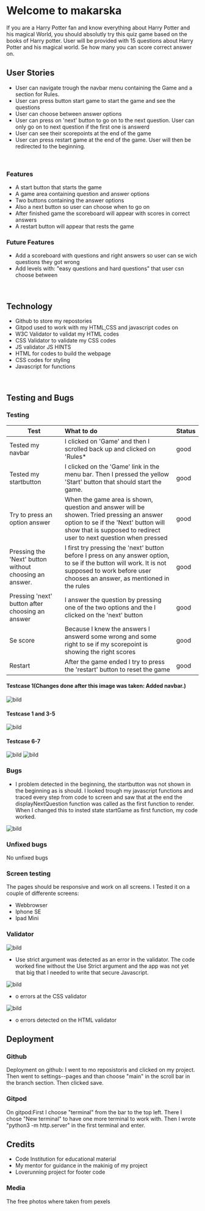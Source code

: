 # Welcome to makarska

<p>If you are a Harry Potter fan and know everything about Harry Potter and his magical World, you should absolutly try this quiz game based on the books of Harry potter. User will be provided with 15 questions about Harry Potter and his magical world. Se how many you can score correct answer on.</p>




## User Stories

* User can navigate trough the navbar menu containing the Game and a section for Rules.
* User can press button start game to start the game and see the questions
* User can choose between answer options
* User can press on 'next' button to go on to the next question. User can only go on to next question if the first one is answerd
* User can see their scorepoints at the end of the game
* User can press restart game at the end of the game. User will then be redirected to the beginning.
<br>

### Features
* A start button that starts the game
* A game area containing question and answer options
 * Two buttons containing the answer options
 * Also a next button so user can choose when to go on
* After finished game the scoreboard will appear with scores in correct answers 
 * A restart button will appear that rests the game



### Future Features

* Add a scoreboard with questions and right answers so user can se wich questions they got wrong
* Add levels with: "easy questions and hard questions" that user csn choose between
<br>


## Technology

* Github to store my repostories
* Gitpod used to work with my HTML,CSS and javascript codes on
* W3C Validator to validat my HTML codes
* CSS Validator to validate my CSS codes
* JS validator JS HINTS
* HTML for codes to build the webpage
* CSS codes for styling
* Javascript for functions
<br>

## Testing and Bugs

### Testing

|Test | What to do | Status |
|----|:---------|:-------|
|Tested my navbar | I clicked on 'Game' and then I scrolled back up and clicked on 'Rules*  | good |
|Tested my startbutton| I clicked on the 'Game' link in the menu bar. Then I pressed the yellow 'Start' button that should start the game.| good |
|Try to press an option answer| When the game area is shown, question and answer will be showen. Tried pressing an answer option to se if the 'Next' button will show that is supposed to redirect user to next question when pressed| good |
|Pressing the 'Next' button without choosing an answer.| I first try pressing the 'next' button before I press on any answer option, to se if the button will work. It is not supposed to work before user chooses an answer, as mentioned in the rules| good |
|Pressing 'next' button after choosing an answer | I answer the question by pressing one of the two options and the I clicked on the 'next' button| good |
|Se score| Because I knew the answers I answerd some wrong and some right to se if my scorepoint is showing the right scores| good |
|Restart| After the game ended I try to press the 'restart' button to reset the game | good |


#### Testcase 1(Changes done after this image was taken: Added navbar.)
![bild](assets/images/startjs.jpg)

#### Testcase 1 and 3-5
![bild](assets/images/navbarand.jpg)

#### Testcase 6-7
![bild](assets/images/correctjs.jpg)
![bild](assets/images/resetjs.jpg)

###  Bugs
 * I problem detected in the beginning, the startbutton was not shown in the beginning as is should. I looked trough my javascript functions and traced every step from code to screen and saw that at the end the displayNextQuestion function was called as the first function to render. When I changed this to insted state startGame as first function, my code worked.</p>

![bild](assets/images/bugstartjs.jpg)


### Unfixed bugs
No unfixed bugs

### Screen testing
The pages should be responsive and work on all screens. I Tested it on a couple of differente screens:
  
  * Webbrowser
  * Iphone SE
  * Ipad Mini

### Validator
![bild](assets/images/validatorjs.jpg)

* Use strict argument was detected as an error in the validator. The code worked fine without the Use Strict argument and the app was not yet that big that I needed to write that secure Javascript.

![bild](assets/images/valdiationcss.jpg)

* o errors at the CSS validator

![bild](assets/images/htmlvalidatorjs.jpg)

* o errors detected on the HTML validator

## Deployment

### Github
 Deployment on github: I went to mo reposistoris and clicked on my project. Then went to settings--pages and than choose "main" in the scroll bar in the branch section. Then clicked save.

### Gitpod
 On gitpod:First I choose "terminal" from the bar to the top left. There I chose "New terminal" to have one more terminal to work with. Then I wrote "python3 -m http.server" in the first terminal and enter.

## Credits
* Code Institution for educational material
* My mentor for guidance in the makinig of my project
* Loverunning project for footer code


### Media
  
   The free photos where taken from pexels  
